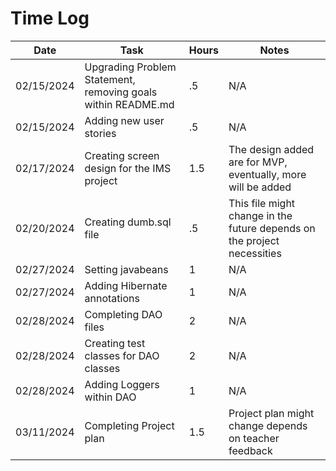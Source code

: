# Time Log

| Date       | Task                                                         | Hours | Notes                                                                   |
|------------|--------------------------------------------------------------|-------|-------------------------------------------------------------------------|
| 02/15/2024 | Upgrading Problem Statement, removing goals within README.md | .5    | N/A                                                                     |
| 02/15/2024 | Adding new user stories                                      | .5    | N/A                                                                     |
| 02/17/2024 | Creating screen design for the IMS project                   | 1.5   | The design added are for MVP, eventually, more will be added            |
| 02/20/2024 | Creating dumb.sql file                                       | .5    | This file might change in the future depends on the project necessities |
| 02/27/2024 | Setting javabeans                                            | 1     | N/A                                                                     |
| 02/27/2024 | Adding Hibernate annotations                                 | 1     | N/A                                                                     |
| 02/28/2024 | Completing DAO files                                         | 2     | N/A                                                                     |
| 02/28/2024 | Creating test classes for DAO classes                        | 2     | N/A                                                                     |
| 02/28/2024 | Adding Loggers within DAO                                    | 1     | N/A                                                                     |
| 03/11/2024 | Completing Project plan                                      | 1.5   | Project plan might change depends on teacher feedback                   |